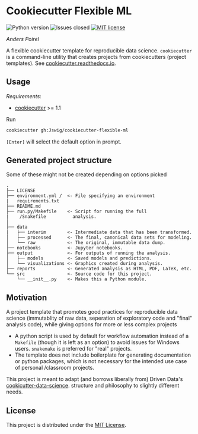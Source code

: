 # Cookiecutter Flexible ML

![Python version](https://img.shields.io/badge/Python-3.x-informational)
![Issues closed](https://img.shields.io/github/issues-closed/Jswig/cookiecutter-flexible-ml)
[![MIT license](https://img.shields.io/badge/License-MIT-blue.svg)](https://lbesson.mit-license.org/)

*Anders Poirel*

A flexible cookiecutter template for reproducible data science.
`cookiecutter` is a command-line utility that creates projects from 
cookiecutters (project templates). See
[cookiecutter.readthedocs.io](https://cookiecutter.readthedocs.io/en/1.7.0/index.html).

## Usage

*Requirements*:
- [cookiecutter](https://cookiecutter.readthedocs.io/en/1.7.0/min) >= 1.1

Run
```bash
cookiecutter gh:Jswig/cookiecutter-flexible-ml
```

`[Enter]` will select the default option in prompt.


## Generated project structure

Some of these might not be created depending on options picked
```
.
├── LICENSE
├── environment.yml /  <- File specifying an environment
|   requirements.txt   
├── README.md
├── run.py/Makefile    <- Script for running the full
|    /Snakefile          analysis.
│                        
├── data
|   ├── interim        <- Intermediate data that has been transformed.
│   ├── processed      <- The final, canonical data sets for modeling. 
│   └── raw            <- The original, immutable data dump.
├── notebooks          <- Jupyter notebooks.
├── output             <- For outputs of running the analysis.
│   ├── models         <- Saved models and predictions.      
│   └── visualizations <- Graphics created during analysis.       
├── reports            <- Generated analysis as HTML, PDF, LaTeX, etc.
└── src                <- Source code for this project.
    └── __init__.py    <- Makes this a Python module.
```    

## Motivation

A project template that promotes good practices for reproducible 
data science (immutablity of raw data, seperation of exploratory code and 
"final" analysis code), while giving options for more or less complex projects

 - A python script is used by default for workflow automation instead of
  a `Makefile` (though it is left as an option) to avoid issues for Windows 
  users. `snakemake` is preferred for "real" projects.
 - The template does not include boilerplate for generating documentation or 
 python packages, which is not necessary for the intended use case of personal
 /classroom projects.
 
This project is meant to adapt (and borrows liberally from) Driven Data's 
[cookicutter-data-science](https://drivendata.github.io/cookiecutter-data-science#keep-secrets-and-configuration-out-of-version-control).
structure and philosophy to slightly different needs.


## License

This project is distributed under the [MIT License](https://github.com/Jswig/cookiecutter-minimal-ml/blob/master/LICENSE).
